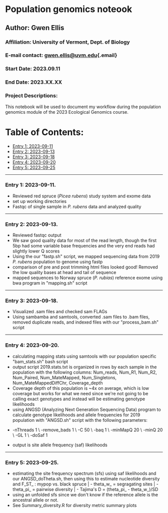 # Population genomics noteook

## Author: Gwen Ellis

### Affiliation: University of Vermont, Dept. of Biology

### E-mail contact: [gwen.ellis\@uvm.edu](mailto:gwen.ellis@uvm.edu){.email}

### Start Date: 2023.09.11

### End Date: 2023.XX.XX

### Project Descriptions:

This notebook will be used to document my workflow during the population genomics module of the 2023 Ecological Genomics course.

# Table of Contents:

-   [Entry 1: 2023-09-11](#id-section1)
-   [Entry 2: 2023-09-13](#id-section2)
-   [Entry 3: 2023-09-18](#id-section3)
-   [Entry 4: 2023-09-20](#id-section4)
-   [Entry 5: 2023-09-25](#id-section5)

------    
<div id='id-section1'/>   


### Entry 1: 2023-09-11.   
- Reviewed red spruce (*Picea rubens*) study system and exome data
- set up working directories
- Fastqc of single sample in *P. rubens* data and analyzed quality


------    
<div id='id-section2'/>   


### Entry 2: 2023-09-13.  
- Reviewed fastqc output
- We saw good quality data for most of the read length, though the first 5bp had some variable base frequencies and the very end reads had slightly lower Q scores
- Using the our "fastp.sh" script, we mapped sequencing data from 2019 *P. rubens* population to genome using fastp
- comparison of pre and post trimming html files looked good! Removed the low quality bases at head and tail of sequence
- mapped sequences to Norway spruce (*P. rubias*) reference exome using bwa program in "mapping.sh" script



------    
<div id='id-section3'/>   


### Entry 3: 2023-09-18.
- Visualized .sam files and checked sam FLAGs
- Using sambamba and samtools, converted .sam files to .bam files, removed duplicate reads, and indexed files with our "process_bam.sh" script 


------    
<div id='id-section4'/>   


### Entry 4: 2023-09-20.
- calculating mapping stats using samtools with our population specific "bam_stats.sh" bash script
- output script 2019.stats.txt is organized in rows by each sample in the population with the following columns: Num_reads, Num_R1, Num_R2, Num_Paired, Num_MateMapped, Num_Singletons, Num_MateMappedDiffChr, Coverage_depth
- Coverage depth of this population is ~4x on average, which is low coverage but works for what we need since we're not going to be calling exact genotypes and instead will be estimating genotype likelihoods
- using ANGSD (Analyzing Next Generation Sequencing Data) program to calculate genotype likelihoods and allele frequencies for 2019 population with "ANGSD.sh" script with the following parameters:
* -nThreads 1 \ -remove_bads 1 \ -C 50 \ -baq 1 \ -minMapQ 20 \ -minQ 20 \ -GL 1 \ -doSaf 1
- output is site allele frequency (saf) likelihoods 


------    
<div id='id-section5'/>   


### Entry 5: 2023-09-25.
- estimating the site frequency spectrum (sfs) using saf likelihoods and our ANGSD_doTheta.sh, then using this to estimate nucleotide diversity and F_ST_ : mypop vs. black spruce
| - theta_w_ = segragating sites
| - theta_pi_ = pairwise diversity
| - Tajima's D = (theta_pi_ - theta_w_)/SD
- using an unfolded sfs since we don't know if the reference allele is the ancestral allele or not. 
- See Summary_diversity.R for diversity metric summary plots





